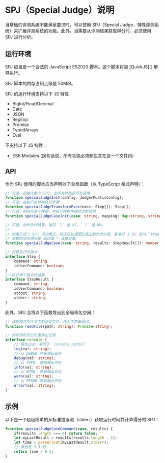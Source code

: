 # SPJ（Special Judge）说明

当基础的评测系统不能满足要求时，可以使用 SPJ（Special Judge，特殊评测系统）来扩展评测系统的功能。此外，当需要从评测结果获取得分时，必须使用 SPJ 进行分析。

## 运行环境

SPJ 应当是一个合法的 JavaScript ES2020 脚本。这个脚本将被 [QuickJS][] 解释执行。

SPJ 脚本的内存占用上限是 50MiB。

SPJ 的运行环境支持以下 JS 特性：

- BigInt/Float/Decimal
- Date
- JSON
- RegExp
- Promise
- TypedArrays
- Eval

不支持以下 JS 特性：

- ES6 Modules (换句话说，所有功能必须都包含在这一个文件内)

## API

作为 SPJ 使用的脚本应当声明以下全局函数（以 TypeScript 格式声明）：

```ts
// 可选，初始化整个 SPJ，在所有样例运行前调用
function specialJudgeInit(config: JudgerPublicConfig);
// 可选，在执行前修改执行步骤
function specialJudgeTransformExec(exec: Step[]): Step[];
// 可选，初始化单个样例，在执行样例中操作之前调用
function specialJudgeCaseInit(case: string, mapping: Map<string, string>);

// 可选，分析执行结果，返回 `1` 是 AC，`-1` 是 WA。
//
// 如果开启了 SPJ 评分模式，则还可以返回任意正数作为分值，基准分 1 分。此时 `true` 代表 1 分。
// 本题的实际得分是 返回值 * 该题分值。
function specialJudgeCase(case: string, results: StepResult[]): number

// 将要执行的指令
interface Step {
    command: string;
    isUserCommand: boolean;
}
// 执行单个指令的结果
interface StepResult {
    command: string;
    isUserCommand: boolean;
    stdout: string;
    stderr: string;
}
```

此外，SPJ 会将以下函数导出到全局命名空间：

```ts
// 读取题目文件夹下的指定文件，作为字符串返回。
function readFile(path: string): Promise<string>;

// 向评测机的日志里输出记录
interface console {
    // 输出日志，等同于 `console.info()`
    log(val: string);
    // 以 DEBUG 等级输出日志
    debug(val: string);
    // 以 INFO  等级输出日志
    info(val: string);
    // 以 WARN  等级输出日志
    warn(val: string);
    // 以 ERROR 等级输出日志
    error(val: string);
}
```

## 示例

以下是一个超级简单的从标准错误流（stderr）获取运行时间并计算得分的 SPJ：

```js
function specialJudgeCaseCommand(case, results) {
    if(results.length === 0) return false;
    let myLastResult = results[results.length - 1];
    let time = parseFloat(myLastResult.stderr);
    // 满分是 0.3 秒
    return time / 0.3;
}
```

